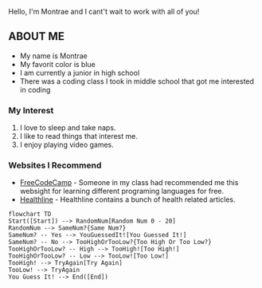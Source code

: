 Hello, I'm Montrae and I cant't wait to work with all of you!

## **ABOUT ME**

* My name is Montrae  
* My favorit color is blue  
* I am currently a junior in high school  
* There was a coding class I took in middle school that got me interested in coding  

### **My Interest**

1. I love to sleep and take naps.  
2. I like to read things that interest me.  
3. I enjoy playing video games.
     
### **Websites I Recommend**

- [FreeCodeCamp](https://www.freecodecamp.org/) - Someone in my class had recommended me this websight for learning different programing languages for free.  
- [Healthline](https://www.healthline.com/m) - Healthline contains a bunch of health related articles.  


```mermaid
flowchart TD
Start([Start]) --> RandomNum[Random Num 0 - 20]
RandomNum --> SameNum?{Same Num?}
SameNum? -- Yes --> YouGuessedIt![You Guessed It!]
SameNum? -- No --> TooHighOrTooLow?{Too High Or Too Low?}
TooHighOrTooLow? -- High --> TooHigh![Too High!]
TooHighOrTooLow? -- Low --> TooLow![Too Low!]
TooHigh! --> TryAgain[Try Again]
TooLow! --> TryAgain
You Guess It! --> End([End])
```
